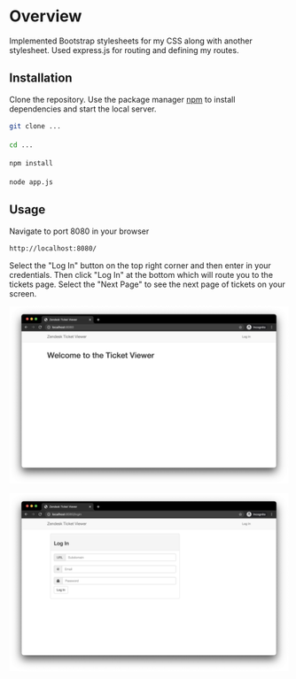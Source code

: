 # Overview

Implemented Bootstrap stylesheets for my CSS along with another stylesheet. Used express.js for routing and defining my routes.

## Installation

Clone the repository. Use the package manager [npm](https://www.npmjs.com/get-npm) to install dependencies and start the local server.

```bash
git clone ...

cd ...

npm install

node app.js
```

## Usage

Navigate to port 8080 in your browser

```html
http://localhost:8080/
```
Select the "Log In" button on the top right corner and then enter in your credentials. Then click "Log In" at the bottom which will route you to the tickets page. Select the "Next Page" to see the next page of tickets on your screen.

![Entry Page](/images/home)

![Login Page](/images/login)
